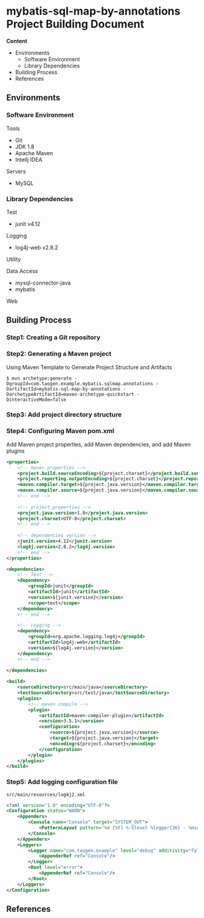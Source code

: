 # mybatis-sql-map-by-annotations Project Building Document

**Content**

- Environments
  - Software Environment
  - Library Dependencies
- Building Process
- References

## Environments

### Software Environment

Tools

- Git
- JDK 1.8
- Apache Maven
- Intellj IDEA

Servers

- MySQL

### Library Dependencies

Test

- junit v4.12

Logging

- log4j-web v2.8.2

Utility

Data Access

- mysql-connector-java
- mybatis

Web

## Building Process

### Step1: Creating a Git repository

### Step2: Generating a Maven project

Using Maven Template to Generate Project Structure and Artifacts

```
$ mvn archetype:generate -DgroupId=com.taogen.example.mybatis.sqlmap.annotations -DartifactId=mybatis-sql-map-by-annotations -DarchetypeArtifactId=maven-archetype-quickstart -DinteractiveMode=false
```

### Step3: Add project directory structure

### Step4: Configuring Maven pom.xml

Add Maven project properties, add Maven dependencies, and add Maven plugins

```xml
<properties>
    <!-- maven properties -->
    <project.build.sourceEncoding>${project.charset}</project.build.sourceEncoding>
    <project.reporting.outputEncoding>${project.charset}</project.reporting.outputEncoding>
    <maven.compiler.target>${project.java.version}</maven.compiler.target>
    <maven.compiler.source>${project.java.version}</maven.compiler.source>
    <!-- end -->
    
    <!-- project properties -->
    <project.java.version>1.8</project.java.version>
    <project.charset>UTF-8</project.charset>
    <!-- end -->
    
    <!-- dependencies version -->
    <junit.version>4.12</junit.version>
    <log4j.version>2.8.2</log4j.version>
    <!-- end -->
</properties>

<dependencies>
    <!-- Test -->
    <dependency>
        <groupId>junit</groupId>
        <artifactId>junit</artifactId>
        <version>${junit.version}</version>
        <scope>test</scope>
    </dependency>
    <!-- end -->

    <!-- Logging -->
    <dependency>
        <groupId>org.apache.logging.log4j</groupId>
        <artifactId>log4j-web</artifactId>
        <version>${log4j.version}</version>
    </dependency>
    <!-- end -->
    
</dependencies>

<build>
    <sourceDirectory>src/main/java</sourceDirectory>
    <testSourceDirectory>src/test/java</testSourceDirectory>
    <plugins>
        <!-- maven compile -->
        <plugin>
            <artifactId>maven-compiler-plugin</artifactId>
            <version>3.5.1</version>
            <configuration>
                <source>${project.java.version}</source>
                <target>${project.java.version}</target>
                <encoding>${project.charset}</encoding>
            </configuration>
        </plugin>
    </plugins>
</build>
```



### Step5: Add logging configuration file

`src/main/resources/log4j2.xml`

```xml
<?xml version="1.0" encoding="UTF-8"?>
<Configuration status="WARN">
    <Appenders>
        <Console name="Console" target="SYSTEM_OUT">
            <PatternLayout pattern="%d [%t] %-5level %logger{36} - %msg%n"/>
        </Console>
    </Appenders>
    <Loggers>
        <Logger name="com.taogen.example" level="debug" additivity="false">
            <AppenderRef ref="Console"/>
        </Logger>
        <Root level="error">
            <AppenderRef ref="Console"/>
        </Root>
    </Loggers>
</Configuration>
```



## References